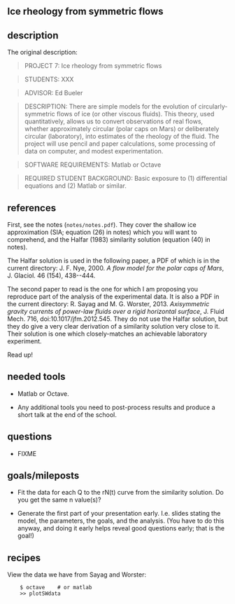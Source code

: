 
Ice rheology from symmetric flows
---------------------------------


description
-----------

The original description:

> PROJECT 7:  Ice rheology from symmetric flows

> STUDENTS: XXX

> ADVISOR: Ed Bueler

> DESCRIPTION:  There are simple models for the evolution of circularly-symmetric flows of ice (or other viscous fluids).  This theory, used quantitatively, allows us to convert observations of real flows, whether approximately circular (polar caps on Mars) or deliberately circular (laboratory), into estimates of the rheology of the fluid.  The project will use pencil and paper calculations, some processing of data on computer, and modest experimentation.

> SOFTWARE REQUIREMENTS: Matlab or Octave

> REQUIRED STUDENT BACKGROUND: Basic exposure to (1) differential equations and (2) Matlab or similar.


references
----------

First, see the notes (`notes/notes.pdf`).  They cover the shallow ice approximation (SIA; equation (26) in notes) which you will want to comprehend, and the Halfar (1983) similarity solution (equation (40) in notes).

The Halfar solution is used in the following paper, a PDF of which is in the current directory: J. F. Nye, 2000. _A flow model for the polar caps of Mars_, J. Glaciol. 46 (154), 438--444.

The second paper to read is the one for which I am proposing you reproduce part of the analysis of the experimental data.  It is also a PDF in the current directory:  R. Sayag and M. G. Worster, 2013. _Axisymmetric gravity currents of power-law fluids over a rigid horizontal surface_, J. Fluid Mech. 716, doi:10.1017/jfm.2012.545.  They do not use the Halfar solution, but they do give a very clear derivation of a similarity solution very close to it.  Their solution is one which closely-matches an achievable laboratory experiment.

Read up!


needed tools
------------

* Matlab or Octave.

* Any additional tools you need to post-process results and produce a short talk at the end of the school.


questions
---------

* FIXME

goals/mileposts
---------------

* Fit the data for each Q to the rN(t) curve from the similarity solution.  Do you get the same n value(s)?

* Generate the first part of your presentation early.  I.e. slides stating the model, the parameters, the goals, and the analysis.  (You have to do this anyway, and doing it early helps reveal good questions early; that is the goal!)


recipes
-------

View the data we have from Sayag and Worster:

        $ octave    # or matlab
        >> plotSWdata

